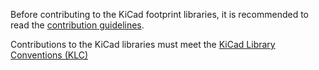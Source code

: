 Before contributing to the KiCad footprint libraries, it is recommended to read the [contribution guidelines](http://kicad-pcb.org/libraries/contribute).

Contributions to the KiCad libraries must meet the [KiCad Library Conventions (KLC)](https://klc.kicad.org/)
